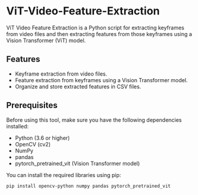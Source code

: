 # ViT-Video-Feature-Extraction

ViT Video Feature Extraction is a Python script for extracting keyframes from video files and then extracting features from those keyframes using a Vision Transformer (ViT) model.

## Features

- Keyframe extraction from video files.
- Feature extraction from keyframes using a Vision Transformer model.
- Organize and store extracted features in CSV files.

## Prerequisites

Before using this tool, make sure you have the following dependencies installed:

- Python (3.6 or higher)
- OpenCV (cv2)
- NumPy
- pandas
- pytorch_pretrained_vit (Vision Transformer model)

You can install the required libraries using pip:

```bash
pip install opencv-python numpy pandas pytorch_pretrained_vit
